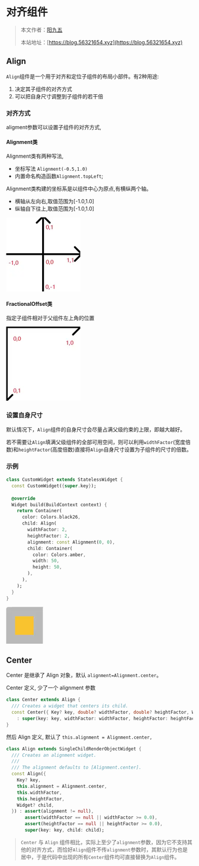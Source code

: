 # 对齐组件

> 本文作者：[阳九五](https://github.com/CN-YoungYang)
>
> 本站地址：[https://blog.56321654.xyz](https://blog.56321654.xyz)

## Align
`Align`组件是一个用于对齐和定位子组件的布局小部件。有2种用途:
1. 决定其子组件的对齐方式
2. 可以把自身尺寸调整到子组件的若干倍

### 对齐方式
aligment参数可以设置子组件的对齐方式,

#### Alignment类
Alignment类有两种写法,
- 坐标写法 `Alignment(-0.5,1.0)`
- 内置命名构造函数`Alignment.topLeft`;

Alignment类构建的坐标系是以组件中心为原点,有横纵两个轴。
- 横轴从左向右,取值范围为[-1.0,1.0]
- 纵轴自下往上,取值范围为[-1.0,1.0]

![Image](https://raw.githubusercontent.com/CN-YoungYang/BlogAssets/refs/heads/master/docs/flutter/布局容器/Flutter_对齐组件/1.webp)

#### FractionalOffset类
指定子组件相对于父组件左上角的位置

![Image](https://raw.githubusercontent.com/CN-YoungYang/BlogAssets/refs/heads/master/docs/flutter/布局容器/Flutter_对齐组件/2.webp)

### 设置自身尺寸
默认情况下，`Align`组件的自身尺寸会尽量占满父级约束的上限，即越大越好。

若不需要让`Align`填满父级组件的全部可用空间，则可以利用`widthFactor`(宽度倍数)和`heightFactor`(高度倍数)直接将`Align`自身尺寸设置为子组件的尺寸的倍数。

### 示例
```dart
class CustomWidget extends StatelessWidget {
  const CustomWidget({super.key});

  @override
  Widget build(BuildContext context) {
    return Container(
      color: Colors.black26,
      child: Align(
        widthFactor: 2,
        heightFactor: 2,
        alignment: const Alignment(0, 0),
        child: Container(
          color: Colors.amber,
          width: 50,
          height: 50,
        ),
      ),
    );
  }
}
```
![Image](https://raw.githubusercontent.com/CN-YoungYang/BlogAssets/refs/heads/master/docs/flutter/布局容器/Flutter_对齐组件/3.webp)

## Center
Center 是继承了 Align 对象，默认 `alignment=Alignment.center`。

Center 定义, 少了一个 alignment 参数
```dart
class Center extends Align {
  /// Creates a widget that centers its child.
  const Center({ Key? key, double? widthFactor, double? heightFactor, Widget? child })
    : super(key: key, widthFactor: widthFactor, heightFactor: heightFactor, child: child);
}
```
然后 Align 定义, 默认了 `this.alignment = Alignment.center,`
```dart
class Align extends SingleChildRenderObjectWidget {
  /// Creates an alignment widget.
  ///
  /// The alignment defaults to [Alignment.center].
  const Align({
    Key? key,
    this.alignment = Alignment.center,
    this.widthFactor,
    this.heightFactor,
    Widget? child,
  }) : assert(alignment != null),
       assert(widthFactor == null || widthFactor >= 0.0),
       assert(heightFactor == null || heightFactor >= 0.0),
       super(key: key, child: child);
```

> `Center` 与 `Align` 组件相比，实际上至少了`alignment`参数，因为它不支持其他的对齐方式，而恰好`Align`组件不传`alignment`参数时，其默认行为也是居中，于是代码中出现的所有`Center`组件均可直接替换为`Align`组件。
